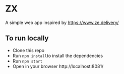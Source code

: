 # ZX

A simple web app inspired by https://www.ze.delivery/

## To run locally

* Clone this repo
* Run  `npm install`to install the dependencies
* Run `npm start`
* Open in your browser http://localhost:8081/


